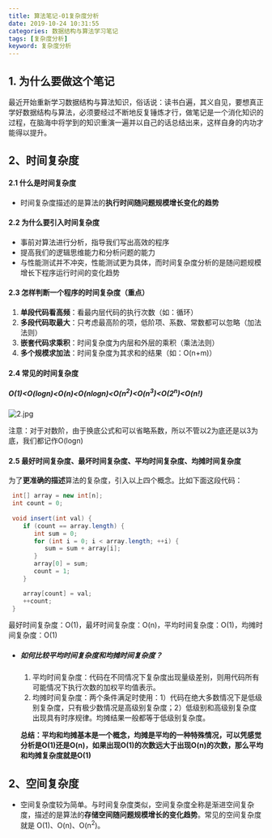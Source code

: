 ```yaml
---
title: 算法笔记-01复杂度分析
date: 2019-10-24 10:31:55
categories: 数据结构与算法学习笔记
tags: [复杂度分析]
keyword: 复杂度分析
---
```


## 1. 为什么要做这个笔记

​    最近开始重新学习数据结构与算法知识，俗话说：读书白遍，其义自见，要想真正学好数据结构与算法，必须要经过不断地反复锤炼才行，做笔记是一个消化知识的过程，在脑海中将学到的知识重演一遍并以自己的话总结出来，这样自身的内功才能得以提升。



## 2、时间复杂度

#### 2.1 什么是时间复杂度

- 时间复杂度描述的是算法的**执行时间随问题规模增长变化的趋势**      
  

#### 2.2 为什么要引入时间复杂度

- 事前对算法进行分析，指导我们写出高效的程序
- 提高我们的逻辑思维能力和分析问题的能力
- 与性能测试并不冲突，性能测试更为具体，而时间复杂度分析的是随问题规模增长下程序运行时间的变化趋势
  

#### 2.3 怎样判断一个程序的时间复杂度（重点）

1. **单段代码看高频**：看最内层代码的执行次数（如：循环）
2. **多段代码取最大**：只考虑最高阶的项，低阶项、系数、常数都可以忽略（加法法则）
3. **嵌套代码求乘积**：时间复杂度为内层和外层的乘积（乘法法则）
4. **多个规模求加法**：时间复杂度为其求和的结果（如：O(n+m)）

<!--more-->


#### 2.4 常见的时间复杂度

#####     O(1)<O(logn)<O(n)<O(nlogn)<O(n<sup>2</sup>)<O(n<sup>3</sup>)<O(2<sup>n</sup>)<O(n!)

![2.jpg](https://i.loli.net/2019/10/24/hWDm6Ylsf3bMu7j.jpg)

注意：对于对数阶，由于换底公式和可以省略系数，所以不管以2为底还是以3为底，我们都记作O(logn)


#### 2.5 最好时间复杂度、最坏时间复杂度、平均时间复杂度、均摊时间复杂度

​    为了**更准确的描述**算法的复杂度，引入以上四个概念。比如下面这段代码：

```java
 int[] array = new int[n];
 int count = 0;
 
 void insert(int val) {
    if (count == array.length) {
       int sum = 0;
       for (int i = 0; i < array.length; ++i) {
          sum = sum + array[i];
       }
       array[0] = sum;
       count = 1;
    }

    array[count] = val;
    ++count;
 }
```

最好时间复杂度：O(1)，最坏时间复杂度：O(n)，平均时间复杂度：O(1)，均摊时间复杂度：O(1)

- ##### 如何比较平均时间复杂度和均摊时间复杂度？

  1. 平均时间复杂度：代码在不同情况下复杂度出现量级差别，则用代码所有可能情况下执行次数的加权平均值表示。
  2. 均摊时间复杂度：两个条件满足时使用：1）代码在绝大多数情况下是低级别复杂度，只有极少数情况是高级别复杂度；2）低级别和高级别复杂度出现具有时序规律。均摊结果一般都等于低级别复杂度。

  **总结：平均和均摊基本是一个概念，均摊是平均的一种特殊情况，可以凭感觉分析是O(1)还是O(n)，如果出现O(1)的次数远大于出现O(n)的次数，那么平均和均摊复杂度就是O(1)**  



## 2、空间复杂度

- 空间复杂度较为简单。与时间复杂度类似，空间复杂度全称是渐进空间复杂度，描述的是算法的**存储空间随问题规模增长的变化趋势**。常见的空间复杂度就是 O(1)、O(n)、O(n<sup>2</sup>)。

